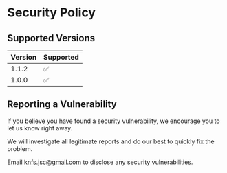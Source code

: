 # Security Policy

## Supported Versions

| Version | Supported          |
| ------- | ------------------ |
| 1.1.2   | :white_check_mark: |
| 1.0.0   | :white_check_mark: |


## Reporting a Vulnerability

If you believe you have found a security vulnerability, we encourage you to let us know right away.

We will investigate all legitimate reports and do our best to quickly fix the problem.

Email knfs.jsc@gmail.com to disclose any security vulnerabilities.
